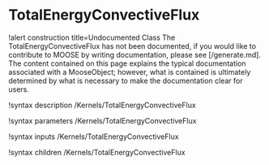 <!-- MOOSE Documentation Stub: Remove this when content is added. -->

# TotalEnergyConvectiveFlux

!alert construction title=Undocumented Class
The TotalEnergyConvectiveFlux has not been documented, if you would like to contribute to MOOSE by
writing documentation, please see [/generate.md]. The content contained on this page explains
the typical documentation associated with a MooseObject; however, what is contained is ultimately
determined by what is necessary to make the documentation clear for users.

!syntax description /Kernels/TotalEnergyConvectiveFlux

!syntax parameters /Kernels/TotalEnergyConvectiveFlux

!syntax inputs /Kernels/TotalEnergyConvectiveFlux

!syntax children /Kernels/TotalEnergyConvectiveFlux
